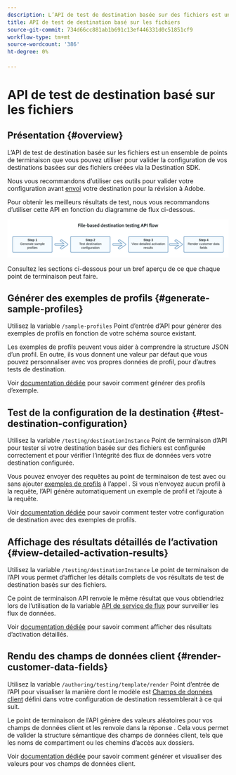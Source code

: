 ```yaml
---
description: L’API de test de destination basée sur des fichiers est un ensemble de points de terminaison que vous pouvez utiliser pour valider la configuration de vos destinations basées sur des fichiers créées via la Destination SDK.
title: API de test de destination basé sur les fichiers
source-git-commit: 734d66cc881ab1b691c13ef446331d0c51851cf9
workflow-type: tm+mt
source-wordcount: '386'
ht-degree: 0%

---
```



# API de test de destination basé sur les fichiers

## Présentation {#overview}

L’API de test de destination basée sur les fichiers est un ensemble de points de terminaison que vous pouvez utiliser pour valider la configuration de vos destinations basées sur des fichiers créées via la Destination SDK.

Nous vous recommandons d’utiliser ces outils pour valider votre configuration avant [envoi](submit-destination.md) votre destination pour la révision à Adobe.

Pour obtenir les meilleurs résultats de test, nous vous recommandons d’utiliser cette API en fonction du diagramme de flux ci-dessous.

![Diagramme affichant le flux de test de destination recommandé](assets/file-based-testing-flow.png)

Consultez les sections ci-dessous pour un bref aperçu de ce que chaque point de terminaison peut faire.

## Générer des exemples de profils {#generate-sample-profiles}

Utilisez la variable `/sample-profiles` Point d’entrée d’API pour générer des exemples de profils en fonction de votre schéma source existant.

Les exemples de profils peuvent vous aider à comprendre la structure JSON d’un profil. En outre, ils vous donnent une valeur par défaut que vous pouvez personnaliser avec vos propres données de profil, pour d’autres tests de destination.

Voir [documentation dédiée](file-based-sample-profile-generation-api.md) pour savoir comment générer des profils d’exemple.

## Test de la configuration de la destination {#test-destination-configuration}

Utilisez la variable `/testing/destinationInstance` Point de terminaison d’API pour tester si votre destination basée sur des fichiers est configurée correctement et pour vérifier l’intégrité des flux de données vers votre destination configurée.

Vous pouvez envoyer des requêtes au point de terminaison de test avec ou sans ajouter [exemples de profils](file-based-sample-profile-generation-api.md) à l’appel . Si vous n’envoyez aucun profil à la requête, l’API génère automatiquement un exemple de profil et l’ajoute à la requête.

Voir [documentation dédiée](file-based-destination-testing-api.md) pour savoir comment tester votre configuration de destination avec des exemples de profils.

## Affichage des résultats détaillés de l’activation {#view-detailed-activation-results}

Utilisez la variable `/testing/destinationInstance` Le point de terminaison de l’API vous permet d’afficher les détails complets de vos résultats de test de destination basés sur des fichiers.

Ce point de terminaison API renvoie le même résultat que vous obtiendriez lors de l’utilisation de la variable [API de service de flux](../api/update-destination-dataflows.md) pour surveiller les flux de données.

Voir [documentation dédiée](file-based-destination-results-api.md) pour savoir comment afficher des résultats d’activation détaillés.

## Rendu des champs de données client {#render-customer-data-fields}

Utilisez la variable `/authoring/testing/template/render` Point d’entrée de l’API pour visualiser la manière dont le modèle est [Champs de données client](file-based-destination-configuration.md#customer-data-fields) défini dans votre configuration de destination ressemblerait à ce qui suit.

Le point de terminaison de l’API génère des valeurs aléatoires pour vos champs de données client et les renvoie dans la réponse . Cela vous permet de valider la structure sémantique des champs de données client, tels que les noms de compartiment ou les chemins d’accès aux dossiers.

Voir [documentation dédiée](file-based-render-template-api.md) pour savoir comment générer et visualiser des valeurs pour vos champs de données client.